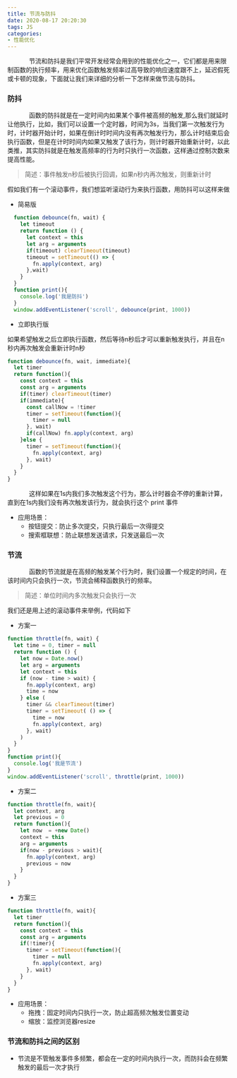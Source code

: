 ```yaml
---
title: 节流与防抖
date: 2020-08-17 20:20:30
tags: JS
categories:
- 性能优化
---
```

&ensp;&ensp;&ensp;&ensp;&ensp;&ensp;&ensp;节流和防抖是我们平常开发经常会用到的性能优化之一，它们都是用来限制函数的执行频率，用来优化函数触发频率过高导致的响应速度跟不上，延迟假死或卡顿的现象，下面就让我们来详细的分析一下怎样来做节流与防抖。
### 防抖
&ensp;&ensp;&ensp;&ensp;&ensp;&ensp;&ensp;函数的防抖就是在一定时间内如果某个事件被高频的触发,那么我们就延时让他执行，比如，我们可以设置一个定时器，时间为3s，当我们第一次触发行为时，计时器开始计时，如果在倒计时时间内没有再次触发行为，那么计时结束后会执行函数，但是在计时时间内如果又触发了该行为，则计时器开始重新计时，以此类推，其实防抖就是在触发高频率的行为时只执行一次函数，这样通过控制次数来提高性能。

> 简述：事件触发n秒后被执行回调，如果n秒内再次触发，则重新计时

假如我们有一个滚动事件，我们想监听滚动行为来执行函数，用防抖可以这样来做

- 简易版

```js
  function debounce(fn, wait) {
    let timeout
    return function () {
      let context = this
      let arg = arguments
      if(timeout) clearTimeout(timeout)
      timeout = setTimeout(() => {
        fn.apply(context, arg)
      },wait)
    }
  }
  function print(){
    console.log('我是防抖')
  }
  window.addEventListener('scroll', debounce(print, 1000))
```

- 立即执行版

如果希望触发之后立即执行函数，然后等待n秒后才可以重新触发执行，并且在n秒内再次触发会重新计时n秒

```js
function debounce(fn, wait, immediate){
  let timer
  return function(){
    const context = this
    const arg = arguments
    if(timer) clearTimeout(timer)
    if(immediate){
      const callNow = !timer
      timer = setTimeout(function(){
        timer = null
      }, wait)
      if(callNow) fn.apply(context, arg)
    }else {
      timer = setTimeout(function(){
        fn.apply(context, arg)
      }, wait)
    }
  }
}
```

&ensp;&ensp;&ensp;&ensp;&ensp;&ensp;&ensp;这样如果在1s内我们多次触发这个行为，那么计时器会不停的重新计算，直到在1s内我们没有再次触发该行为，就会执行这个 print 事件

- 应用场景：
  - 按钮提交：防止多次提交，只执行最后一次得提交
  - 搜索框联想：防止联想发送请求，只发送最后一次

### 节流
&ensp;&ensp;&ensp;&ensp;&ensp;&ensp;&ensp;函数的节流就是在高频的触发某个行为时，我们设置一个规定的时间，在该时间内只会执行一次，节流会稀释函数执行的频率。

> 简述：单位时间内多次触发只会执行一次

我们还是用上述的滚动事件来举例，代码如下

- 方案一

```js
function throttle(fn, wait) {
  let time = 0, timer = null
  return function () {
    let now = Date.now()
    let arg = arguments
    let context = this
    if (now - time > wait) {
      fn.apply(context, arg)
      time = now
    } else (
      timer && clearTimeout(timer)
      timer = setTimeout( () => {
        time = now
        fn.apply(context, arg)
      }, wait)
    )
  }
}
function print(){
  console.log('我是节流')
}
window.addEventListener('scroll', throttle(print, 1000))
```
- 方案二

```js
function throttle(fn, wait){
  let context, arg
  let previous = 0
  return function(){
    let now  = +new Date()
    context = this
    arg = arguments
    if(now - previous > wait){
      fn.apply(context, arg)
      previous = now
    }
  }
}
```
- 方案三

```js
function throttle(fn, wait){
  let timer
  return function(){
    const context = this
    const arg = arguments
    if(!timer){
      timer = setTimeout(function(){
        timer = null
        fn.apply(context, arg)
      }, wait)
    }
  }
}
```

- 应用场景：
  - 拖拽：固定时间内只执行一次，防止超高频次触发位置变动
  - 缩放：监控浏览器resize

### 节流和防抖之间的区别

- 节流是不管触发事件多频繁，都会在一定的时间内执行一次，而防抖会在频繁触发的最后一次才执行

